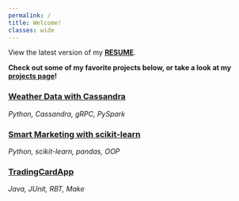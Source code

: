```yaml
---
permalink: /
title: Welcome!
classes: wide
---
```


<!-- <p align="center">
  <img src="/assets/files/spinning_earth.gif" alt="About page" width="100" />
</p> -->

View the latest version of my [**RESUME**](../assets/files/abplanalp_resume.pdf).

**Check out some of my favorite projects below, or take a look at my [projects page](./projects.md)!**

### [Weather Data with Cassandra](../projects/cassandra/) 
*Python, Cassandra, gRPC, PySpark*

### [Smart Marketing with scikit-learn](../projects/scikit_marketing/) 
*Python, scikit-learn, pandas, OOP*

### [TradingCardApp](../projects/tradingcardapp/) 
*Java, JUnit, RBT, Make*
